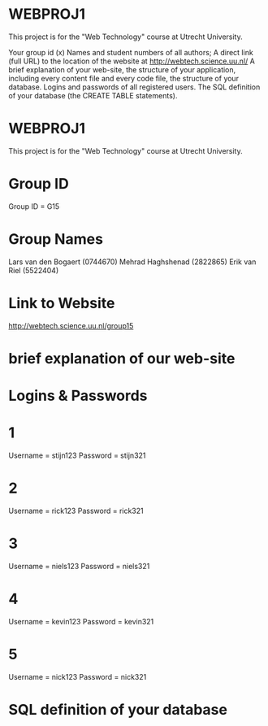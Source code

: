 # WEBPROJ1
This project is for the "Web Technology" course at Utrecht University.

Your group id (x)
Names and student numbers of all authors;
A direct link (full URL) to the location of the website at http://webtech.science.uu.nl/
A brief explanation of your web-site, the structure of your application, including every content file and every code file, the structure of your database.
Logins and passwords of all registered users.
The SQL definition of your database (the CREATE TABLE statements).

# WEBPROJ1
This project is for the "Web Technology" course at Utrecht University.
# Group ID
Group ID = G15
# Group Names
Lars van den Bogaert (0744670)
Mehrad Haghshenad (2822865)
Erik van Riel (5522404)
# Link to Website 
http://webtech.science.uu.nl/group15

# brief explanation of our web-site





# Logins & Passwords
# 1
Username = stijn123
Password = stijn321
# 2
Username = rick123
Password = rick321
# 3
Username = niels123
Password = niels321
# 4
Username = kevin123
Password = kevin321
# 5 
Username = nick123
Password = nick321

# SQL definition of your database

